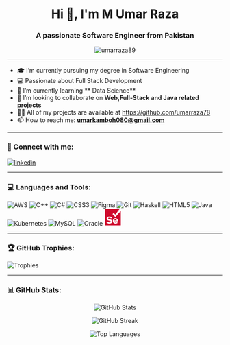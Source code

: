 <h1 align="center">Hi 👋, I'm M Umar Raza</h1>
<h3 align="center">A passionate Software Engineer from Pakistan</h3>

<p align="center">
  <img src="https://komarev.com/ghpvc/?username=umarraza89&label=Profile%20views&color=0e75b6&style=flat" alt="umarraza89" />
</p>

---

- 🎓 I’m currently pursuing my degree in Software Engineering
- 💻 Passionate about Full Stack Development  
- 🌱 I’m currently learning ** Data Science**
- 🤝 I’m looking to collaborate on **Web,Full-Stack and Java related projects**
- 👨‍💻 All of my projects are available at https://github.com/umarraza78
- 📫 How to reach me: **umarkamboh080@gmail.com**

---

### 🤝 Connect with me:
<p align="left">
  <a href="https://www.linkedin.com/in/muhammad-umar-raza/" target="blank">
    <img align="center" src="https://cdn.jsdelivr.net/gh/devicons/devicon/icons/linkedin/linkedin-original.svg" alt="linkedin" height="30" />
  </a>
</p>

---

### 💻 Languages and Tools:
<p align="left">
  <img src="https://cdn.jsdelivr.net/gh/devicons/devicon/icons/aws/aws-original.svg" alt="AWS" width="40" />
  <img src="https://cdn.jsdelivr.net/gh/devicons/devicon/icons/cplusplus/cplusplus-original.svg" alt="C++" width="40" />
  <img src="https://cdn.jsdelivr.net/gh/devicons/devicon/icons/csharp/csharp-original.svg" alt="C#" width="40" />
  <img src="https://cdn.jsdelivr.net/gh/devicons/devicon/icons/css3/css3-original.svg" alt="CSS3" width="40" />
  <img src="https://cdn.jsdelivr.net/gh/devicons/devicon/icons/figma/figma-original.svg" alt="Figma" width="40" />
  <img src="https://cdn.jsdelivr.net/gh/devicons/devicon/icons/git/git-original.svg" alt="Git" width="40" />
  <img src="https://cdn.jsdelivr.net/gh/devicons/devicon/icons/haskell/haskell-original.svg" alt="Haskell" width="40" />
  <img src="https://cdn.jsdelivr.net/gh/devicons/devicon/icons/html5/html5-original.svg" alt="HTML5" width="40" />
  <img src="https://cdn.jsdelivr.net/gh/devicons/devicon/icons/java/java-original.svg" alt="Java" width="40" />
  <img src="https://cdn.jsdelivr.net/gh/devicons/devicon/icons/kubernetes/kubernetes-plain.svg" alt="Kubernetes" width="40" />
  <img src="https://cdn.jsdelivr.net/gh/devicons/devicon/icons/mysql/mysql-original.svg" alt="MySQL" width="40" />
  <img src="https://cdn.jsdelivr.net/gh/devicons/devicon/icons/oracle/oracle-original.svg" alt="Oracle" width="40" />
  <img src="https://raw.githubusercontent.com/devicons/devicon/master/icons/selenium/selenium-original.svg" alt="Selenium" width="40" />
</p>

---

### 🏆 GitHub Trophies:
<p align="left">
  <img src="https://github-profile-trophy.vercel.app/?username=umarraza89&theme=tokyonight" alt="Trophies" />
</p>

---

### 📊 GitHub Stats:
<p align="center">
  <img src="https://github-readme-stats.vercel.app/api?username=umarraza89&show_icons=true&theme=radical" alt="GitHub Stats" />
</p>

<p align="center">
  <img src="https://github-readme-streak-stats.herokuapp.com/?user=umarraza89&theme=radical" alt="GitHub Streak" />
</p>

<p align="center">
  <img src="https://github-readme-stats.vercel.app/api/top-langs/?username=umarraza89&layout=compact&theme=radical" alt="Top Languages" />
</p>
